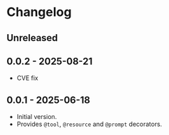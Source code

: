 # Changelog

## Unreleased

## 0.0.2 - 2025-08-21

- CVE fix
  
## 0.0.1 - 2025-06-18

- Initial version.
- Provides `@tool`, `@resource` and `@prompt` decorators.
